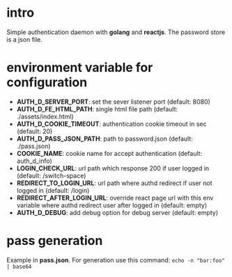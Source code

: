 # intro

Simple authentication daemon with **golang** and **reactjs**. The password store is a json file.

# environment variable for configuration

* **AUTH_D_SERVER_PORT**: set the sever listener port (default: 8080)
* **AUTH_D_FE_HTML_PATH**: single html file path (default: ./assets/index.html)
* **AUTH_D_COOKIE_TIMEOUT**: authentication cookie timeout in sec (default: 20)
* **AUTH_D_PASS_JSON_PATH**: path to password.json (default: ./pass.json)
* **COOKIE_NAME**: cookie name for accept authentication (default: auth_d_info)
* **LOGIN_CHECK_URL**: url path which response 200 if user logged in (default: /switch-space)
* **REDIRECT_TO_LOGIN_URL**: url path where authd redirect if user not logged in (default: /login)
* **REDIRECT_AFTER_LOGIN_URL**: override react page url with this env variable where authd redirect user after logged in (default: empty)
* **AUTH_D_DEBUG**: add debug option for debug server (default: empty) 

# pass generation

Example in **pass.json**. For generation use this command: `echo -n "bar:foo" | base64`
